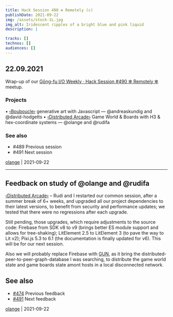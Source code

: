 ```yaml
---
title: Hack Session 490 ✼ Remotely (c)
publishDate: 2021-09-22
img: /assets/stock-1L.jpg
img_alt: Iridescent ripples of a bright blue and pink liquid
description: |

tracks: []
technos: []
audiences: []
---
```


## 22.09.2021

Wrap-up of our [Gōng-fu I/O Weekly · Hack Session #490 ✼ Remotely ✼](https://www.meetup.com/fr-FR/gōngfuIO/events/sdgdfsyccmbdc/) meetup.

### Projects

• [‹Bouboucle›](http://bouboucle.com) generative art with Javascript — @andreaskundig and @david-hodgetts 
• [‹Distributed Arcade›](https://github.com/olange/arcade) Game World & Boards with H3 & hex-coordinate systems — @olange and @rudifa

### See also

* #489 Previous session
* #491 Next session

[olange](https://github.com/olange) | 2021-09-22

<hr/>

## Feedback on study of @olange and @rudifa

[‹Distributed Arcade›](https://github.com/olange/arcade) – Rudi and I restarted our common session, after a summer break of 6+ weeks, and upgraded all our project dependencies to their latest versions, to benefit from security and performance updates; we tested that there were no regressions after each upgrade.

Still pending, those upgrades, which require adjustments to the source code: Firebase from SDK v8 to v9 (brings better ES module support and allows for tree-shaking); LitElement 2.5 to LitElement 3 (to pave the way to Lit v2); Pixi.js 5.3 to 6.1 (the documentation is finally updated for v6). This will be for our next session.

Also we will probably replace Firebase with [GUN](https://github.com/amark/gun), as it bring the distributed-peer-to-peer-graph-database I was searching, to distribute the game world state and game boards state amont hosts in a local disconnected network.

## See also

* [#474](https://github.com/gongfuio/sessions/issues/474#issuecomment-853290312) Previous feedback
* [#491](https://github.com/gongfuio/sessions/issues/491#issuecomment-930571482) Next feedback

[olange](https://github.com/olange) | 2021-09-22


